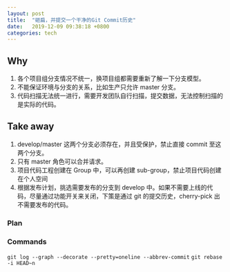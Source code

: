 ```yaml
---
layout: post
title:  "砸扁，并提交一个干净的Git Commit历史"
date:   2019-12-09 09:38:18 +0800
categories: tech
---
```


## Why

1. 各个项目组分支情况不统一，换项目组都需要重新了解一下分支模型。
2. 不能保证环境与分支的关系，比如生产只允许 master 分支。
3. 代码扫描无法统一进行，需要开发团队自行扫描，提交数据，无法控制扫描的是实际的代码。

## Take away

1. develop/master 这两个分支必须存在，并且受保护，禁止直接 commit 至这两个分支。
2. 只有 master 角色可以合并请求。
3. 项目代码工程创建在 Group 中，可以再创建 sub-group，禁止项目代码创建在个人空间
4. 根据发布计划，挑选需要发布的分支到 develop 中。如果不需要上线的代码，尽量通过功能开关来关闭，下策是通过 git 的提交历史，cherry-pick 出不需要发布的代码。

### Plan

### Commands

`git log --graph --decorate --pretty=oneline --abbrev-commit`
`git rebase -i HEAD~n`
